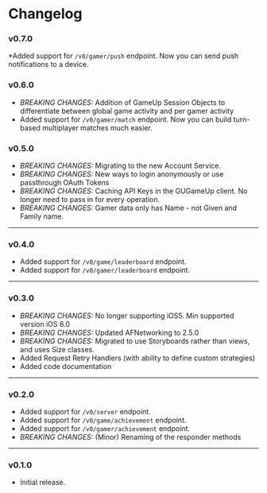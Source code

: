Changelog
=========

### v0.7.0

*Added support for `/v0/gamer/push` endpoint. Now you can send push notifications to a device.

### v0.6.0

* *BREAKING CHANGES:* Addition of GameUp Session Objects to differentiate between global game activity and per gamer activity
* Added support for `/v0/gamer/match` endpoint. Now you can build turn-based multiplayer matches much easier.


### v0.5.0

* *BREAKING CHANGES:* Migrating to the new Account Service. 
* *BREAKING CHANGES:* New ways to login anonymously or use passthrough OAuth Tokens
* *BREAKING CHANGES:* Caching API Keys in the GUGameUp client. No longer need to pass in for every operation.
* *BREAKING CHANGES:* Gamer data only has Name - not Given and Family name.

---

### v0.4.0

* Added support for `/v0/game/leaderboard` endpoint.
* Added support for `/v0/gamer/leaderboard` endpoint.

---

### v0.3.0

* *BREAKING CHANGES:* No longer supporting iOS5. Min supported version iOS 6.0
* *BREAKING CHANGES:* Updated AFNetworking to 2.5.0
* *BREAKING CHANGES:* Migrated to use Storyboards rather than views, and uses Size classes.
* Added Request Retry Handlers (with ability to define custom strategies)
* Added code documentation

---

### v0.2.0

* Added support for `/v0/server` endpoint.
* Added support for `/v0/game/achievement` endpoint.
* Added support for `/v0/gamer/achievement` endpoint.
* *BREAKING CHANGES:* (Minor) Renaming of the responder methods

---

### v0.1.0

* Initial release.
